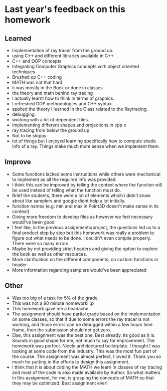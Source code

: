 # Last year's feedback on this homework

Learned
--

- Implementation of ray tracer from the ground up.
- using C++ and different libraries available in C++
- C++ and OOP concepts
- Integrating Computer Graphics concepts with object oriented techniques
- Brushed up C++ coding
- MATH was not that hard
- it was mostly in the Book or done in classes
- the theory and math behind ray tracing
- I actually learnt how to think in terms of graphics.
- I refreshed OOP methodologies and C++ syntax.
- applied the theory I learned in the Class related to the Raytracing.
- debugging. 
- working with a lot of dependent files.
- Implementing different shapes and projections in cpp.x
- ray tracing from below the ground up
- Not to be sloppy
- lot of things but I enjoyed learning specifically how to compute shade Info of a ray. Things make much more sense when we implement them.

Improve
--

- Some functions lacked some instructions while others were mechanical to implement as all the required info was provided.
- I think this can be improved by telling the context where the function will be used instead of telling what the function must do.
- Brief the students, there were a lot of elements which i didn't know about like samplers and google didnt help a lot initially.
- function names (e.g. min and max in Point3D doesn't make sense in its context)
- Giving more freedom to develop files as however we feel necessary would've been good
- I feel like, in the previous assignments/project, the questions led us to a final product step by step but this homework was really a problem to figure out what needs to be done. I couldn't even compile properly. There were so many errors.
- Maybe by not providing strict headers and giving the option to explore the book as well as other resources.
- More clarification on the different components, on custom functions in header
- More information regarding samplers would've been appreciated

Other
--
- Was too big of a task for 5% of the grade.
- This was not a 90 minute homework! :p
- This homework gave me a headache.
- The assignment should have partial grade based on the implementation on some classes, so that if due to some errors the ray tracer is not working, and those errors can be debugged within a few hours time frame, then the submission should not get zero.
- Else, this assignment was the best one. Best already. its good as it is. Sounds in good shape for me, not much to say for improvement. The homework was perfect. Nicely architectured boilerplate. I thought I was looking at some code from the industry. This was the most fun part of the course. The assignment was almost perfect, I loved it. Thank you so much for putting in the efforts to design this assignment.
- I think that it is about coding the MATH we learn in classes of ray tracing and most of the code is also made available by Author. So what matters in this assignment, for me, is grasping the concepts of MATH so that they may be optimized.
Best assignment ever!
